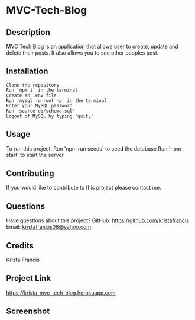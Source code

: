 # MVC-Tech-Blog

## Description

MVC Tech Blog is an application that allows user to create, update and delete their posts.  It also allows you to see other peoples post.

## Installation

    Clone the repository
    Run 'npm i' in the terminal
    Create an .env file
    Run 'mysql -u root -p' in the terminal
    Enter your MySQL password
    Run 'source db/schema.sql'
    Logout of MySQL by typing 'quit;'
    
## Usage

To run this project:
    Run 'npm run seeds' to seed the database
    Run 'npm start' to start the server

## Contributing

If you would like to contribute to this project please contact me.

## Questions

Have questions about this project?
GitHub: https://github.com/kristafrancis
Email: kristafrancis08@yahoo.com

## Credits

Krista Francis

## Project Link

https://krista-mvc-tech-blog.herokuapp.com


## Screenshot

